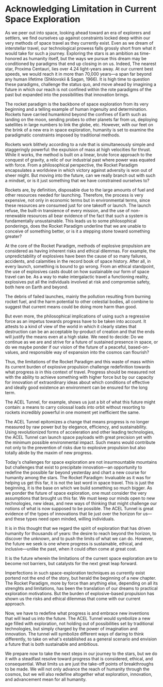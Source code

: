# Acknowledging Limitation in Current Space Exploration

As we peer out into space, looking ahead toward an era of explorers and settlers, we find ourselves up against constraints locked deep within our very methods of space travel as they currently exist. Even as we dream of interstellar travel, our technological prowess falls grossly short from what it would take for such a journey. Exploring the stars is an ambition as time-honored as humanity itself, but the ways we pursue this dream may be conditioned by paradigms that end up closing in on us. Indeed, The nearest star, Proxima Centauri, lies over 4.24 light-years away. At our current best speeds, we would reach it in more than 70,000 years—a span far beyond any human lifetime (Shklovskii & Sagan, 1966). It is high time to question these paradigms, challenge the status quo, and move ahead by imagining a future in which our reach is not confined within the rote paradigms of the past but expanded into the possibilities that innovation brings.

The rocket paradigm is the backbone of space exploration from its very beginning and a telling example of human ingenuity and determination. Rockets have carried humankind beyond the confines of Earth such as landing on the moon, sending probes to other planets far from us, deploying satellites in large numbers to link the globe, etc. However, with our feet on the brink of a new era in space exploration, humanity is set to examine the paradigmatic constraints imposed by traditional methods.

Rockets work blithely according to a rule that is simultaneously simple and staggeringly powerful: the expulsion of mass at high velocities for thrust. While it works, the method is built on a linear, brute force approach to the conquest of gravity, a relic of our industrial past where power was equated with force. From a philosophical perspective, the Rocket Paradigm encapsulates a worldview in which victory against adversity is won out of sheer might. But moving into the future, can we really branch out with such a mindset, or is it just something that we have constrained ourselves to?

Rockets are, by definition, disposable due to the large amounts of fuel and other resources needed for launching. Therefore, the process is very expensive, not only in economic terms but in environmental terms, since these resources are consumed just for one takeoff or launch. The launch refuse, the built-in transience of every mission, and the use of non-renewable resources all bear evidence of the fact that such a system is fundamentally unsustainable. This leads us to some philosophical ponderings, does the Rocket Paradigm underline that we are unable to conceive of something better, or is it a stepping stone toward something greater?

At the core of the Rocket Paradigm, methods of explosive propulsion are considered as having inherent risks and ethical dilemmas. For example, the unpredictability of explosives have been the cause of so many failures, accidents, and calamities in the record book of space history. After all, in every launch, something is bound to go wrong. From an ethical standpoint, the use of explosives casts doubt on how sustainable our form of space travel can be. As a way to make intergalactic travel a functioning reality, explosives put all the individuals involved at risk and compromise safety, both here on Earth and beyond.

The debris of failed launches, mainly the pollution resulting from burning rocket fuel, and the harm potential to other celestial bodies, all combine to suggest that current means could be doing more harm than good.

But even more, the philosophical implications of using such a regressive force as an impetus towards progress have to be taken into account. It attests to a kind of view of the world in which it clearly states that destruction can be an acceptable by-product of creation and that the ends will justify the means even at a high stake. We need to decide: Do we continue as we are and strive for a future of sustained presence in space, or do we maybe ponder if our vision of the future of a peaceful, based-on-values, and responsible way of expansion into the cosmos can flourish?

Thus, the limitations of the Rocket Paradigm and this waste of mass within its current burden of explosive propulsion challenge redefinition towards what progress _is_ in this context of travel. Progress should be measured not with the ability to achieve something with higher force but by our capacity for innovation of extraordinary ideas about which conditions of effective and ideally good existence an environment can be ensured for the long term.&#x20;

The ACEL Tunnel, for example, shows us just a bit of what this future might contain: a means to carry colossal loads into orbit without resorting to rockets incredibly powerful in one moment yet inefficient the same.&#x20;

The ACEL Tunnel epitomizes a change that means progress is no longer measured by raw power but by elegance, efficiency, and sustainability. Using revolutionized forms of acceleration and other leading technologies, the ACEL Tunnel can launch space payloads with great precision yet with the minimum possible environmental impact. Such means would contribute not only to the prevention of risks due to explosive propulsion but also totally abide by the maxim of new progress.

Today's challenges for space exploration are not insurmountable mountains but challenges that exist to precipitate innovation—an opportunity to redefine the possible far beyond yesterday and chart a new course for humanity among the stars. The Rocket Paradigm: Invaluable as it was for helping us get this far, it is not the last word in space travel. This is just the beginning, it is the base on which we build something so much bigger. As we ponder the future of space exploration, one must consider the very assumptions that brought us this far. We must keep our minds open to new technologies, new ideas, and new ways of thinking that might challenge our notions of what is now supposed to be possible. The ACEL Tunnel is great evidence of the types of innovations that lie just over the horizon for us—and these types need open minded, willing individuals.

It is in this thought that we regard the spirit of exploration that has driven humanity for thousands of years: the desire to reach beyond the horizon, to discover the unknown, and to push the limits of what we can do. However, the future we seek is one where progress is sustainable, ethical, and inclusive—unlike the past, when it could often come at great cost.

It is the future wherein the limitations of the current space exploration are to become not barriers, but catalysts for the next great leap forward.

Imperfections in such space-exploration techniques as currently exist portend not the end of the story, but herald the beginning of a new chapter. The Rocket Paradigm, more by force than anything else, depending on all its strenghts and limitations, has been the translation of our dreams to practical exploration motivations. But the burden of explosive-based propulsion has shown us the risks and ethical dilemmas that come with our current approach.

Now, we have to redefine what progress is and embrace new inventions that will lead us into the future. The ACEL Tunnel would symbolize a new age filled with exploration, not holding out of possibilities set by traditional technologies, but simply charged by the power of imagination and innovation. The tunnel will symbolize different ways of daring to think differently, to take on what's established as a general scenario and envision a future that is both sustainable and ambitious.&#x20;

We prepare now to take the next steps in our journey to the stars, but we do it with a steadfast resolve toward progress that is considered, ethical, and consequential. What limits us are just the take-off points of breakthroughs to be made. We will not only advance the reach of humanity through the cosmos, but we will also redefine altogether what exploration, innovation, and advancement mean for all humanity.
